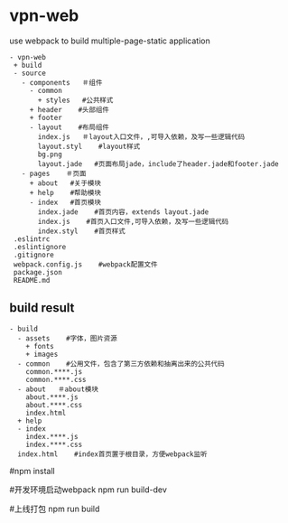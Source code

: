 # vpn-web

use webpack to build multiple-page-static application


```
- vpn-web
 + build
 - source
   - components   ＃组件
     - common
       + styles   #公共样式
     + header    #头部组件
     + footer    
     - layout    #布局组件
       index.js   ＃layout入口文件，,可导入依赖，及写一些逻辑代码
       layout.styl    #layout样式
       bg.png
       layout.jade   #页面布局jade，include了header.jade和footer.jade
   - pages    ＃页面
     + about   #关于模块
     + help    #帮助模块
     - index   #首页模块
       index.jade    #首页内容，extends layout.jade
       index.js    #首页入口文件,可导入依赖，及写一些逻辑代码
       index.styl    #首页样式
 .eslintrc
 .eslintignore
 .gitignore
 webpack.config.js    #webpack配置文件
 package.json
 README.md

```

## build result
```
- build
  - assets    #字体，图片资源
    + fonts
    + images
  - common    #公用文件，包含了第三方依赖和抽离出来的公共代码
    common.****.js  
    common.****.css
  - about   ＃about模块
    about.****.js   
    about.****.css
    index.html
  + help
  - index
    index.****.js
    index.****.css
  index.html    #index首页置于根目录，方便webpack监听
```


#npm install

#开发环境启动webpack
   npm run build-dev

#上线打包
   npm run build
